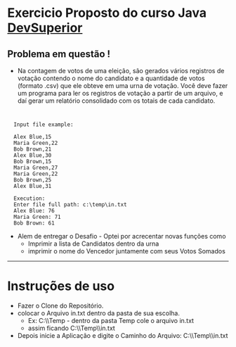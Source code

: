 # Exercicio Proposto do curso Java [DevSuperior](https://devsuperior.com.br/)
## Problema em questão !
* Na contagem de votos de uma eleição, são gerados vários registros
de votação contendo o nome do candidato e a quantidade de votos
(formato .csv) que ele obteve em uma urna de votação. Você deve
fazer um programa para ler os registros de votação a partir de um
arquivo, e daí gerar um relatório consolidado com os totais de cada
candidato.
#
      Input file example: 

      Alex Blue,15
      Maria Green,22
      Bob Brown,21
      Alex Blue,30
      Bob Brown,15
      Maria Green,27
      Maria Green,22
      Bob Brown,25
      Alex Blue,31

      Execution:
      Enter file full path: c:\temp\in.txt
      Alex Blue: 76
      Maria Green: 71
      Bob Brown: 61

* Alem de entregar o Desafio - Optei por acrecentar novas funções como
  * Imprimir a lista de Candidatos dentro da urna
  * imprimir o nome do Vencedor juntamente com seus Votos Somados

---------------------
# Instruções de uso
* Fazer o Clone do Repositório.
* colocar o Arquivo in.txt dentro da pasta de sua escolha.
  * Ex: C:\\\Temp - dentro da pasta Temp cole o arquivo in.txt
  * assim ficando C:\\\Temp\\\in.txt
* Depois inicie a Aplicação e digite o Caminho do Arquivo: C:\\\Temp\\\in.txt

